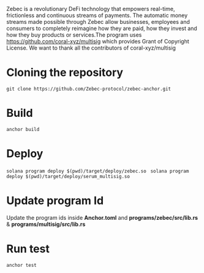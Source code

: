 Zebec is a revolutionary DeFi technology that empowers real-time, frictionless and continuous streams of payments. The automatic money streams made possible through Zebec allow businesses, employees and consumers to completely reimagine how they are paid, how they invest and how they buy products or services.The program uses https://github.com/coral-xyz/multisig which provides Grant of Copyright License. We want to thank all the contributors of coral-xyz/multisig

# Cloning the repository
``` git clone https://github.com/Zebec-protocol/zebec-anchor.git ```
# Build 
``` anchor build ```
# Deploy
```solana program deploy $(pwd)/target/deploy/zebec.so ```
```solana program deploy $(pwd)/target/deploy/serum_multisig.so ```
# Update program Id
Update the program ids inside **Anchor.toml** and **programs/zebec/src/lib.rs** & **programs/multisig/src/lib.rs**
# Run test
``` anchor test ```

